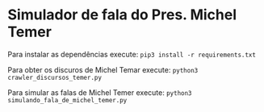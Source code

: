# Simulador de fala do Pres. Michel Temer

 Para instalar as dependências execute:
 ```pip3 install -r requirements.txt```

Para obter os discuros de Michel Temar execute:
 ```python3 crawler_discursos_temer.py```
 
 Para simular as falas de Michel Temer execute:
 ```python3 simulando_fala_de_michel_temer.py```
